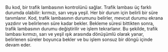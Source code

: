 Bu kod, bir trafik lambasının kontrolünü sağlar. Trafik lambası üç farklı durumda olabilir: kırmızı, sarı veya yeşil. Her bir durum için belirli bir süre tanımlanır. Kod, trafik lambasının durumunu belirler, mevcut durumu ekrana yazdırır ve belirlenen süre kadar bekler. Bekleme süresi bittikten sonra, trafik lambasının durumu değiştirilir ve işlem tekrarlanır. Bu şekilde, trafik lambası kırmızı, sarı ve yeşil ışık arasında dönüşümlü olarak yanar, belirlenen süreler boyunca bekler ve bu işlem sonsuz bir döngü içinde devam eder.